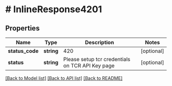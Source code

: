 # # InlineResponse4201

## Properties

Name | Type | Description | Notes
------------ | ------------- | ------------- | -------------
**status_code** | **string** | 420 | [optional]
**status** | **string** | Please setup tcr credentials on TCR API Key page | [optional]

[[Back to Model list]](../../README.md#models) [[Back to API list]](../../README.md#endpoints) [[Back to README]](../../README.md)
